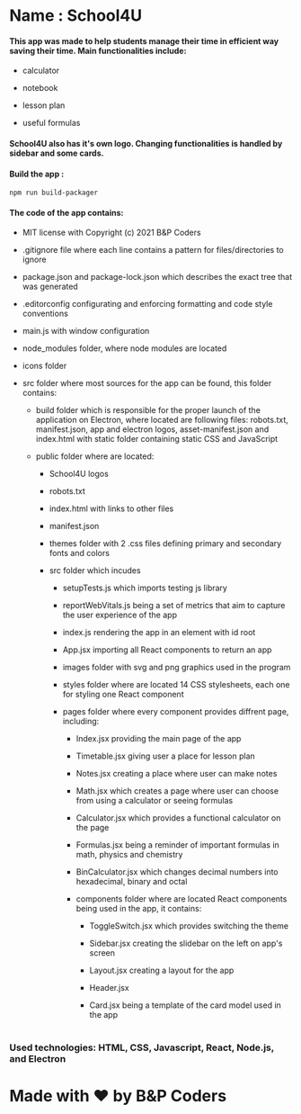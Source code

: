 # Name : School4U

#### This app was made to help students manage their time in efficient way saving their time. Main functionalities include:

- calculator

- notebook

- lesson plan

- useful formulas

#### 

#### School4U also has it's own logo. Changing functionalities is handled by sidebar and some cards.



#### Build the app :

```
npm run build-packager
```



#### The code of the app contains:

- MIT license with Copyright (c) 2021 B&P Coders

- .gitignore file where each line contains a pattern for files/directories to ignore

- package.json and package-lock.json which describes the exact tree that was generated

- .editorconfig configurating and enforcing formatting and code style conventions

- main.js with window configuration

- node_modules folder, where node modules are located

- icons folder

- src folder where most sources for the app can be found, this folder contains:
  
  - build folder which is responsible for the proper launch of the application on Electron,  where located are following files: robots.txt, manifest.json, app and electron logos, asset-manifest.json and index.html with static folder containing static CSS and JavaScript
  
  - public folder where are located: 
  
    - School4U logos
    
    - robots.txt
    
    - index.html with links to other files
    
    - manifest.json
    
    - themes folder with 2 .css files defining primary and secondary fonts and colors
    
    - src folder which incudes
    
      - setupTests.js which imports testing js library
      
      - reportWebVitals.js being a set of metrics that aim to capture the user experience of the app
      
      - index.js rendering the app in an element with id root
      
      - App.jsx importing all React components to return an app
      
      - images folder with svg and png graphics used in the program
      
      - styles folder where are located 14 CSS stylesheets, each one for styling one React component
      
      - pages folder where every component provides diffrent page, including: 
      
        - Index.jsx providing the main page of the app
        
        - Timetable.jsx giving user a place for lesson plan
        
        - Notes.jsx creating a place where user can make notes
        
        - Math.jsx which creates a page where user can choose from using a calculator or seeing formulas
        
        - Calculator.jsx which provides a functional calculator on the page
        
        - Formulas.jsx being a reminder of important formulas in math, physics and chemistry
        
        - BinCalculator.jsx which changes decimal numbers into hexadecimal, binary and octal
        
        - components folder where are located React components being used in the app, it contains: 
        
          - ToggleSwitch.jsx which provides switching the theme
          
          - Sidebar.jsx creating the slidebar on the left on app's screen
          
          - Layout.jsx creating a layout for the app
          
          - Header.jsx
          
          - Card.jsx being a template of the card model used in the app

# 

### Used technologies: HTML, CSS, Javascript, React, Node.js, and Electron

# Made with ❤ by B&P Coders
